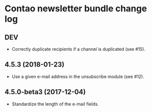 # Contao newsletter bundle change log

## DEV

 * Correctly duplicate recipients if a channel is duplicated (see #15).

## 4.5.3 (2018-01-23)

 * Use a given e-mail address in the unsubscribe module (see #12).

## 4.5.0-beta3 (2017-12-04)

 * Standardize the length of the e-mail fields.
